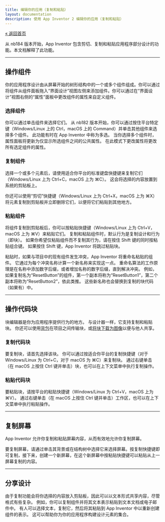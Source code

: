 ```yaml
---
title: 编辑你的应用（复制和粘贴）
layout: documentation
description: 使用 App Inventor 2 编辑你的应用（复制和粘贴）
---
```


[&laquo; 返回首页](index.html)

从 nb184 版本开始，App Inventor 包含剪切、复制和粘贴应用程序部分设计的功能。本文档解释了此功能。

***
## 操作组件

你的应用程序设计由从屏幕开始的树形结构中的一个或多个组件组成。你可以通过将组件从组件面板拖入“界面设计”视图左侧来添加组件。你可以通过在“界面设计”视图右侧的“属性”面板中更改组件的属性来自定义组件。

### 选择组件

你可以通过单击组件来选择它们。 从 nb182 版本开始，你可以通过按住平台特定键（Windows/Linux 上的 Ctrl，macOS 上的 Command）并单击其他组件来选择多个组件。 此功能有时在 App Inventor 中称为多选。 当你选择多个组件时，属性面板将更新为仅显示所选组件之间的公共属性。 在此模式下更改属性将更改所有选定组件的属性。

### 复制组件

选择一个或多个元素后，请使用适合你平台的标准键盘快捷键来复制它们（Windows/Linux 上为 Ctrl+C，macOS 上为 ⌘C）。 这会将选择的内容放置到系统的剪贴板上。

你还可以使用“剪切”快捷键（Windows/Linux 上为 Ctrl+X，macOS 上为 ⌘X）将元素复制到剪贴板并立即删除它们，以便将它们粘贴到其他地方。

### 粘贴组件

将组件复制到剪贴板后，你可以按粘贴快捷键（Windows/Linux 上为 Ctrl+V，macOS 上为 ⌘V）来粘贴它们。 复制和粘贴组件时，默认行为是复制设计和行为（即块）。 如果你希望仅粘贴组件而不复制其行为，请在按住 Shift 键的同时按粘贴组合键。 如果按住 Shift 键，App Inventor 将跳过粘贴块。

粘贴时，如果与项目中的现有组件发生冲突，App Inventor 将重命名粘贴的组件。 它通过为每个冲突名称计算一个新名称来实现这一点。 重命名算法的工作原理是在名称中添加数字后缀，或者增加名称的数字后缀，直到解决冲突。 例如，如果复制名为“ResetButton”的组件，第一个副本将称为“ResetButton1”，第二个副本将称为“ResetButton2”，依此类推。 这些新名称也会替换到复制的块代码（如果有）中。

***
## 操作代码块

块编辑器是你为应用程序提供行为的地方。 与设计器一样，它支持复制和粘贴块。 你还可以使用[背包](backpack.html)在项目之间传输块，或[将块下载为图像](download-pngs.html)以便与他人共享。

### 复制代码块

要复制块，请首先选择该块。 你可以通过按适合你平台的复制快捷键（对于 Windows/Linux 为 Ctrl+C，对于 macOS 为 ⌘C）来复制块。 通过右键单击（在 macOS 上按住 Ctrl 键并单击）块，也可以在上下文菜单中执行复制操作。

### 粘贴代码块

要粘贴块，请按平台的粘贴快捷键（Windows/Linux 为 Ctrl+V，macOS 上为 ⌘V）。 通过右键单击（在 macOS 上按住 Ctrl 键并单击）工作区，也可以在上下文菜单中执行粘贴操作。

***
## 复制屏幕

App Inventor 允许你复制和粘贴屏幕内容，从而有效地允许你复制屏幕。

要复制屏幕，请通过单击其背景或在结构树中选择它来选择屏幕。按复制快捷键即可复制，接下来，创建一个新屏幕，在这个新屏幕中按粘贴快捷键可以粘贴从上一屏幕复制的内容。

***
## 分享设计

由于复制功能会将你选择的内容放入剪贴板，因此可以以文本形式共享内容，尽管格式有些复杂。 例如，你可以复制组件并将其文本表示粘贴到文本文档或电子邮件中。 有人可以选择文本，复制它，然后将其粘贴到 App Inventor 中以重新创建组件的表示。 这可以帮助你为你的应用程序构建设计元素的集合。

